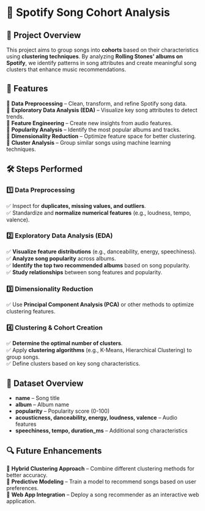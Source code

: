 # 🎵 Spotify Song Cohort Analysis  

## 📌 Project Overview  
This project aims to group songs into **cohorts** based on their characteristics using **clustering techniques**. By analyzing **Rolling Stones' albums on Spotify**, we identify patterns in song attributes and create meaningful song clusters that enhance music recommendations.  

## 🎯 Features  
🔹 **Data Preprocessing** – Clean, transform, and refine Spotify song data.  
🔹 **Exploratory Data Analysis (EDA)** – Visualize key song attributes to detect trends.  
🔹 **Feature Engineering** – Create new insights from audio features.  
🔹 **Popularity Analysis** – Identify the most popular albums and tracks.  
🔹 **Dimensionality Reduction** – Optimize feature space for better clustering.  
🔹 **Cluster Analysis** – Group similar songs using machine learning techniques.  

## 🛠️ Steps Performed  

### **1️⃣ Data Preprocessing**  
✅ Inspect for **duplicates, missing values, and outliers**.  
✅ Standardize and **normalize numerical features** (e.g., loudness, tempo, valence).  

### **2️⃣ Exploratory Data Analysis (EDA)**  
✅ **Visualize feature distributions** (e.g., danceability, energy, speechiness).  
✅ **Analyze song popularity** across albums.  
✅ **Identify the top two recommended albums** based on song popularity.  
✅ **Study relationships** between song features and popularity.  

### **3️⃣ Dimensionality Reduction**  
✅ Use **Principal Component Analysis (PCA)** or other methods to optimize clustering features.  

### **4️⃣ Clustering & Cohort Creation**  
✅ **Determine the optimal number of clusters**.  
✅ Apply **clustering algorithms** (e.g., K-Means, Hierarchical Clustering) to group songs.  
✅ Define clusters based on key song characteristics.  

## 📂 Dataset Overview  
- **name** – Song title  
- **album** – Album name  
- **popularity** – Popularity score (0-100)  
- **acousticness, danceability, energy, loudness, valence** – Audio features  
- **speechiness, tempo, duration_ms** – Additional song characteristics  

## 🔍 Future Enhancements  
🚀 **Hybrid Clustering Approach** – Combine different clustering methods for better accuracy.  
🚀 **Predictive Modeling** – Train a model to recommend songs based on user preferences.  
🚀 **Web App Integration** – Deploy a song recommender as an interactive web application.  